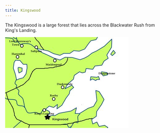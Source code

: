 ```yaml
---
title: Kingswood
---
```


The Kingswood is a large forest that lies across the Blackwater Rush from King's Landing.

![Image](images/000030.jpg)


